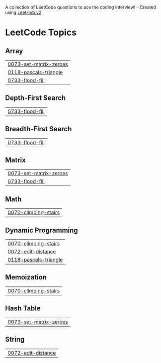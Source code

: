 A collection of LeetCode questions to ace the coding interview! - Created using [LeetHub v2](https://github.com/arunbhardwaj/LeetHub-2.0)
<!---LeetCode Topics Start-->
# LeetCode Topics
## Array
|  |
| ------- |
| [0073-set-matrix-zeroes](https://github.com/Rishabh7068/LeetCode-Question/tree/master/0073-set-matrix-zeroes) |
| [0118-pascals-triangle](https://github.com/Rishabh7068/LeetCode-Question/tree/master/0118-pascals-triangle) |
| [0733-flood-fill](https://github.com/Rishabh7068/LeetCode-Question/tree/master/0733-flood-fill) |
## Depth-First Search
|  |
| ------- |
| [0733-flood-fill](https://github.com/Rishabh7068/LeetCode-Question/tree/master/0733-flood-fill) |
## Breadth-First Search
|  |
| ------- |
| [0733-flood-fill](https://github.com/Rishabh7068/LeetCode-Question/tree/master/0733-flood-fill) |
## Matrix
|  |
| ------- |
| [0073-set-matrix-zeroes](https://github.com/Rishabh7068/LeetCode-Question/tree/master/0073-set-matrix-zeroes) |
| [0733-flood-fill](https://github.com/Rishabh7068/LeetCode-Question/tree/master/0733-flood-fill) |
## Math
|  |
| ------- |
| [0070-climbing-stairs](https://github.com/Rishabh7068/LeetCode-Question/tree/master/0070-climbing-stairs) |
## Dynamic Programming
|  |
| ------- |
| [0070-climbing-stairs](https://github.com/Rishabh7068/LeetCode-Question/tree/master/0070-climbing-stairs) |
| [0072-edit-distance](https://github.com/Rishabh7068/LeetCode-Question/tree/master/0072-edit-distance) |
| [0118-pascals-triangle](https://github.com/Rishabh7068/LeetCode-Question/tree/master/0118-pascals-triangle) |
## Memoization
|  |
| ------- |
| [0070-climbing-stairs](https://github.com/Rishabh7068/LeetCode-Question/tree/master/0070-climbing-stairs) |
## Hash Table
|  |
| ------- |
| [0073-set-matrix-zeroes](https://github.com/Rishabh7068/LeetCode-Question/tree/master/0073-set-matrix-zeroes) |
## String
|  |
| ------- |
| [0072-edit-distance](https://github.com/Rishabh7068/LeetCode-Question/tree/master/0072-edit-distance) |
<!---LeetCode Topics End-->